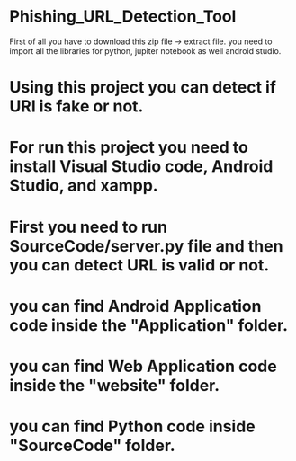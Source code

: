 # Phishing_URL_Detection_Tool

First of all you have to download this zip file -> extract file.
you need to import all the libraries for python, jupiter notebook as well android studio.

# Using this project you can detect if URl is fake or not.
# For run this project you need to install Visual Studio code, Android Studio, and xampp.

# First you need to run SourceCode/server.py file and then you can detect URL is valid or not.

# you can find Android Application code inside the "Application" folder.
# you can find Web Application code inside the "website" folder.
# you can find Python code inside "SourceCode" folder.
